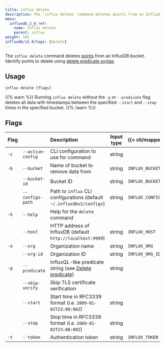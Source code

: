 ```yaml
---
title: influx delete
description: The `influx delete` command deletes points from an InfluxDB bucket.
menu:
  influxdb_2_0_ref:
    name: influx delete
    parent: influx
weight: 101
influxdb/v2.0/tags: [delete]
---
```


The `influx delete` command deletes [points](/influxdb/v2.0/reference/glossary/#point)
from an InfluxDB bucket.
Identify points to delete using [delete predicate syntax](/influxdb/v2.0/reference/syntax/delete-predicate).

## Usage
```
influx delete [flags]
```

{{% warn %}}
Running `influx delete` without the `-p` or `--predicate` flag deletes all data with
timestamps between the specified `--start` and `--stop` times in the specified bucket.
{{% /warn %}}

## Flags
| Flag |                   | Description                                                                                               | Input type | {{< cli/mapped >}}   |
|:---- |:---               |:-----------                                                                                               |:----------:|:------------------   |
| `-c` | `--active-config` | CLI configuration to use for command                                                                      | string     |                      |
| `-b` | `--bucket`        | Name of bucket to remove data from                                                                        | string     | `INFLUX_BUCKET_NAME` |
|      | `--bucket-id`     | Bucket ID                                                                                                 | string     | `INFLUX_BUCKET_ID`   |
|      | `--configs-path`  | Path to `influx` CLI configurations (default `~/.influxdbv2/configs`)                                     | string     |`INFLUX_CONFIGS_PATH` |
| `-h` | `--help`          | Help for the `delete` command                                                                             |            |                      |
|      | `--host`          | HTTP address of InfluxDB (default `http://localhost:9999`)                                                | string     | `INFLUX_HOST`        |
| `-o` | `--org`           | Organization name                                                                                         | string     | `INFLUX_ORG`         |
|      | `--org-id`        | Organization ID                                                                                           | string     | `INFLUX_ORG_ID`      |
| `-p` | `--predicate`     | InfluxQL-like predicate string (see [Delete predicate](/influxdb/v2.0/reference/syntax/delete-predicate)) | string     |                      |
|      | `--skip-verify`   | Skip TLS certificate verification                                                                         |            |                      |
|      | `--start`         | Start time in RFC3339 format (i.e. `2009-01-02T23:00:00Z`)                                                | string     |                      |
|      | `--stop`          | Stop time in RFC3339 format (i.e. `2009-01-02T23:00:00Z`)                                                 | string     |                      |
| `-t` | `--token`         | Authentication token                                                                                      | string     | `INFLUX_TOKEN`       |
